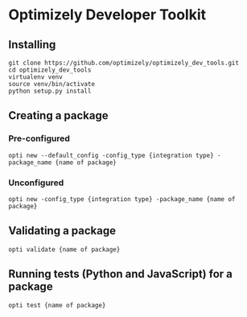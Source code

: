 # Optimizely Developer Toolkit

## Installing
```
git clone https://github.com/optimizely/optimizely_dev_tools.git
cd optimizely_dev_tools
virtualenv venv
source venv/bin/activate
python setup.py install
```

## Creating a package
### Pre-configured
```
opti new --default_config -config_type {integration type} -package_name {name of package} 
```

### Unconfigured
```
opti new -config_type {integration type} -package_name {name of package}
```

## Validating a package
```
opti validate {name of package}
```

## Running tests (Python and JavaScript) for a package
```
opti test {name of package}
```
